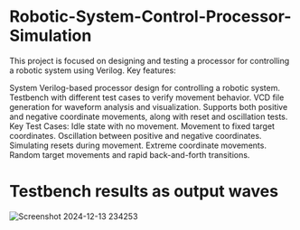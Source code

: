 # Robotic-System-Control-Processor-Simulation
This project is focused on designing and testing a processor for controlling a robotic system using Verilog. 
Key features:

System Verilog-based processor design for controlling a robotic system.
Testbench with different test cases to verify movement behavior.
VCD file generation for waveform analysis and visualization.
Supports both positive and negative coordinate movements, along with reset and oscillation tests.
Key Test Cases:
Idle state with no movement.
Movement to fixed target coordinates.
Oscillation between positive and negative coordinates.
Simulating resets during movement.
Extreme coordinate movements.
Random target movements and rapid back-and-forth transitions.
#
# Testbench results as output waves
![Screenshot 2024-12-13 234253](https://github.com/user-attachments/assets/0a24b324-a0a3-4f81-9a15-efe893669088)
